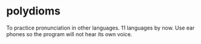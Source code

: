 # polydioms
To practice pronunciation in other languages.
11 languages by now.  Use ear phones so the program will not 
hear its own voice.
